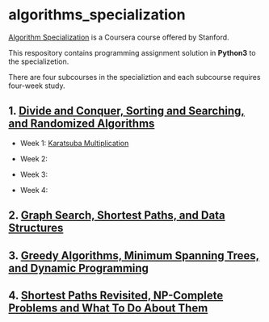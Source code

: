 # algorithms_specialization
[Algorithm Specialization](https://www.coursera.org/specializations/algorithms) is a Coursera course offered by Stanford. 

This respository contains programming assignment solution in **Python3** to the specializetion.

There are four subcourses in the specializtion and each subcourse requires four-week study.

## 1. [Divide and Conquer, Sorting and Searching, and Randomized Algorithms](https://www.coursera.org/learn/algorithms-divide-conquer/home/welcome)

- Week 1: [Karatsuba Multiplication](https://github.com/keithpink/algorithms_specialization/blob/main/Divide_and_Conquer_Sorting_and_Searching_and_Randomized_Algorithms/KM.py)

- Week 2:

- Week 3:

- Week 4:


## 2. [Graph Search, Shortest Paths, and Data Structures]()

## 3. [Greedy Algorithms, Minimum Spanning Trees, and Dynamic Programming]()

## 4. [Shortest Paths Revisited, NP-Complete Problems and What To Do About Them]()
